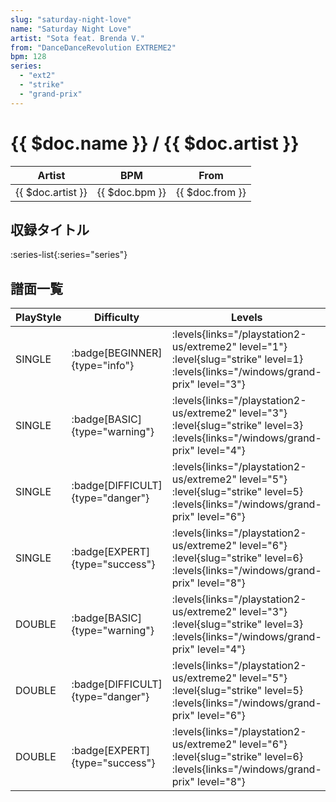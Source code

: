 ```yaml
---
slug: "saturday-night-love"
name: "Saturday Night Love"
artist: "Sota feat. Brenda V."
from: "DanceDanceRevolution EXTREME2"
bpm: 128
series:
  - "ext2"
  - "strike"
  - "grand-prix"
---
```


# {{ $doc.name }} / {{ $doc.artist }}

|Artist|BPM|From|
|------|---|----|
|{{ $doc.artist }}|{{ $doc.bpm }}|{{ $doc.from }}|

## 収録タイトル

:series-list{:series="series"}

## 譜面一覧

|PlayStyle|Difficulty|Levels|Notes|Movie|
|---------|----------|------|-----|-----|
|SINGLE| :badge[BEGINNER]{type="info"}| :levels{links="/playstation2-us/extreme2" level="1"} :level{slug="strike" level=1}  :levels{links="/windows/grand-prix" level="3"}|81/0||
|SINGLE| :badge[BASIC]{type="warning"}| :levels{links="/playstation2-us/extreme2" level="3"} :level{slug="strike" level=3}  :levels{links="/windows/grand-prix" level="4"}|111/22||
|SINGLE| :badge[DIFFICULT]{type="danger"}| :levels{links="/playstation2-us/extreme2" level="5"} :level{slug="strike" level=5}  :levels{links="/windows/grand-prix" level="6"}|181/38||
|SINGLE| :badge[EXPERT]{type="success"}| :levels{links="/playstation2-us/extreme2" level="6"} :level{slug="strike" level=6}  :levels{links="/windows/grand-prix" level="8"}|214/42||
|DOUBLE| :badge[BASIC]{type="warning"}| :levels{links="/playstation2-us/extreme2" level="3"} :level{slug="strike" level=3}  :levels{links="/windows/grand-prix" level="4"}|117/5||
|DOUBLE| :badge[DIFFICULT]{type="danger"}| :levels{links="/playstation2-us/extreme2" level="5"} :level{slug="strike" level=5}  :levels{links="/windows/grand-prix" level="6"}|179/7||
|DOUBLE| :badge[EXPERT]{type="success"}| :levels{links="/playstation2-us/extreme2" level="6"} :level{slug="strike" level=6}  :levels{links="/windows/grand-prix" level="8"}|220/7||
